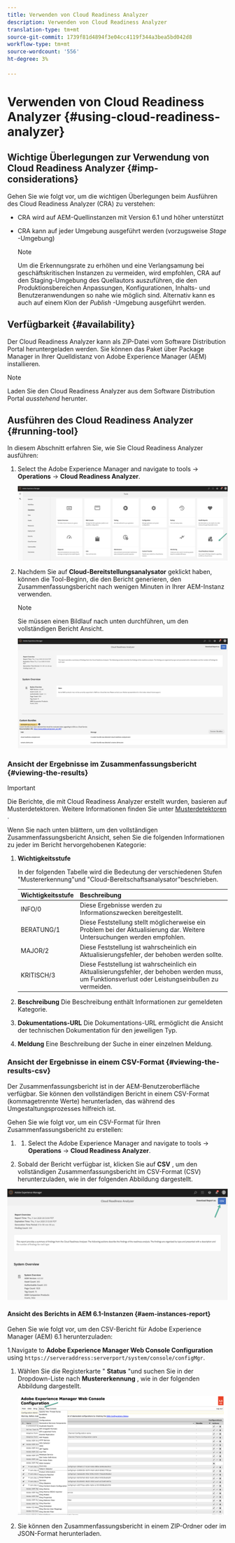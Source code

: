 ```yaml
---
title: Verwenden von Cloud Readiness Analyzer
description: Verwenden von Cloud Readiness Analyzer
translation-type: tm+mt
source-git-commit: 1739f81d4894f3e04cc4119f344a3bea5bd042d8
workflow-type: tm+mt
source-wordcount: '556'
ht-degree: 3%

---
```



# Verwenden von Cloud Readiness Analyzer {#using-cloud-readiness-analyzer}

## Wichtige Überlegungen zur Verwendung von Cloud Readiness Analyzer {#imp-considerations}

Gehen Sie wie folgt vor, um die wichtigen Überlegungen beim Ausführen des Cloud Readiness Analyzer (CRA) zu verstehen:

* CRA wird auf AEM-Quellinstanzen mit Version 6.1 und höher unterstützt
* CRA kann auf jeder Umgebung ausgeführt werden (vorzugsweise *Stage* -Umgebung)

   >[!NOTE]
   >Um die Erkennungsrate zu erhöhen und eine Verlangsamung bei geschäftskritischen Instanzen zu vermeiden, wird empfohlen, CRA auf den Staging-Umgebung des Quellautors auszuführen, die den Produktionsbereichen Anpassungen, Konfigurationen, Inhalts- und Benutzeranwendungen so nahe wie möglich sind. Alternativ kann es auch auf einem Klon der *Publish* -Umgebung ausgeführt werden.

## Verfügbarkeit {#availability}

Der Cloud Readiness Analyzer kann als ZIP-Datei vom Software Distribution Portal heruntergeladen werden. Sie können das Paket über Package Manager in Ihrer Quelldistanz von Adobe Experience Manager (AEM) installieren.

>[!NOTE]
>Laden Sie den Cloud Readiness Analyzer aus dem Software Distribution Portal *ausstehend* herunter.

## Ausführen des Cloud Readiness Analyzer {#running-tool}

In diesem Abschnitt erfahren Sie, wie Sie Cloud Readiness Analyzer ausführen:

1. Select the Adobe Experience Manager and navigate to tools -> **Operations** -> **Cloud Readiness Analyzer**.

   ![image](/help/move-to-cloud-service/cloud-readiness-analyzer/assets/cra-1.png)

1. Nachdem Sie auf **Cloud-Bereitstellungsanalysator** geklickt haben, können die Tool-Beginn, die den Bericht generieren, den Zusammenfassungsbericht nach wenigen Minuten in Ihrer AEM-Instanz verwenden.

   >[!NOTE]
   >Sie müssen einen Bildlauf nach unten durchführen, um den vollständigen Bericht Ansicht.

   ![image](/help/move-to-cloud-service/cloud-readiness-analyzer/assets/cra-2.png)

### Ansicht der Ergebnisse im Zusammenfassungsbericht {#viewing-the-results}

>[!IMPORTANT]
>Die Berichte, die mit Cloud Readiness Analyzer erstellt wurden, basieren auf Musterdetektoren. Weitere Informationen finden Sie unter [Musterdetektoren](https://docs.adobe.com/content/help/en/experience-manager-65/deploying/upgrading/pattern-detector.html) .

Wenn Sie nach unten blättern, um den vollständigen Zusammenfassungsbericht Ansicht, sehen Sie die folgenden Informationen zu jeder im Bericht hervorgehobenen Kategorie:

1. **Wichtigkeitsstufe**

   In der folgenden Tabelle wird die Bedeutung der verschiedenen Stufen &quot;Mustererkennung&quot;und &quot;Cloud-Bereitschaftsanalysator&quot;beschrieben.

   | Wichtigkeitsstufe | Beschreibung |
   |--- |--- |
   | INFO/0 | Diese Ergebnisse werden zu Informationszwecken bereitgestellt. |
   | BERATUNG/1 | Diese Feststellung stellt möglicherweise ein Problem bei der Aktualisierung dar. Weitere Untersuchungen werden empfohlen. |
   | MAJOR/2 | Diese Feststellung ist wahrscheinlich ein Aktualisierungsfehler, der behoben werden sollte. |
   | KRITISCH/3 | Diese Feststellung ist wahrscheinlich ein Aktualisierungsfehler, der behoben werden muss, um Funktionsverlust oder Leistungseinbußen zu vermeiden. |

1. **Beschreibung** Die Beschreibung enthält Informationen zur gemeldeten Kategorie.

1. **Dokumentations-URL** Die Dokumentations-URL ermöglicht die Ansicht der technischen Dokumentation für den jeweiligen Typ.

1. **Meldung** Eine Beschreibung der Suche in einer einzelnen Meldung.

### Ansicht der Ergebnisse in einem CSV-Format {#viewing-the-results-csv}

Der Zusammenfassungsbericht ist in der AEM-Benutzeroberfläche verfügbar. Sie können den vollständigen Bericht in einem CSV-Format (kommagetrennte Werte) herunterladen, das während des Umgestaltungsprozesses hilfreich ist.

Gehen Sie wie folgt vor, um ein CSV-Format für Ihren Zusammenfassungsbericht zu erstellen:

1. 
   1. Select the Adobe Experience Manager and navigate to tools -> **Operations** -> **Cloud Readiness Analyzer**.

1. Sobald der Bericht verfügbar ist, klicken Sie auf **CSV** , um den vollständigen Zusammenfassungsbericht im CSV-Format (CSV) herunterzuladen, wie in der folgenden Abbildung dargestellt.

![image](/help/move-to-cloud-service/cloud-readiness-analyzer/assets/cra-3.png)


#### Ansicht des Berichts in AEM 6.1-Instanzen {#aem-instances-report}

Gehen Sie wie folgt vor, um den CSV-Bericht für Adobe Experience Manager (AEM) 6.1 herunterzuladen:

1.Navigate to **Adobe Experience Manager Web Console
Configuration** using `https://serveraddress:serverport/system/console/configMgr`.

1. Wählen Sie die Registerkarte &quot; **Status** &quot;und suchen Sie in der Dropdown-Liste nach **Mustererkennung** , wie in der folgenden Abbildung dargestellt.

   ![image](/help/move-to-cloud-service/cloud-readiness-analyzer/assets/cra-4.png)

1. Sie können den Zusammenfassungsbericht in einem ZIP-Ordner oder im JSON-Format herunterladen.


